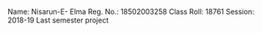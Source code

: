 Name: Nisarun-E- Elma
Reg. No.: 18502003258
Class Roll: 18761
Session: 2018-19
Last semester project

